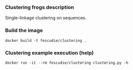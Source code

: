 ### Clustering frogs description ###

Single-linkage clustering on sequences.

### Build the image ###

`docker build -t fescudie/clustering .`

### Clustering example execution (help) ###

`docker run -it --rm fescudie/clustering clustering.py -h`

